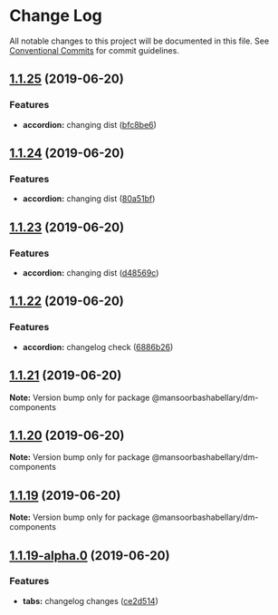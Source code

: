 # Change Log

All notable changes to this project will be documented in this file.
See [Conventional Commits](https://conventionalcommits.org) for commit guidelines.

## [1.1.25](https://github.com/MansoorBashaBellary/design-mono/compare/@mansoorbashabellary/dm-components@1.1.24...@mansoorbashabellary/dm-components@1.1.25) (2019-06-20)


### Features

* **accordion:** changing dist ([bfc8be6](https://github.com/MansoorBashaBellary/design-mono/commit/bfc8be6))





## [1.1.24](https://github.com/MansoorBashaBellary/design-mono/compare/@mansoorbashabellary/dm-components@1.1.23...@mansoorbashabellary/dm-components@1.1.24) (2019-06-20)


### Features

* **accordion:** changing dist ([80a51bf](https://github.com/MansoorBashaBellary/design-mono/commit/80a51bf))





## [1.1.23](https://github.com/MansoorBashaBellary/design-mono/compare/@mansoorbashabellary/dm-components@1.1.22...@mansoorbashabellary/dm-components@1.1.23) (2019-06-20)


### Features

* **accordion:** changing dist ([d48569c](https://github.com/MansoorBashaBellary/design-mono/commit/d48569c))





## [1.1.22](https://github.com/MansoorBashaBellary/design-mono/compare/@mansoorbashabellary/dm-components@1.1.21...@mansoorbashabellary/dm-components@1.1.22) (2019-06-20)


### Features

* **accordion:** changelog check ([6886b26](https://github.com/MansoorBashaBellary/design-mono/commit/6886b26))





## [1.1.21](https://github.com/MansoorBashaBellary/design-mono/compare/@mansoorbashabellary/dm-components@1.1.20...@mansoorbashabellary/dm-components@1.1.21) (2019-06-20)

**Note:** Version bump only for package @mansoorbashabellary/dm-components





## [1.1.20](https://github.com/MansoorBashaBellary/design-mono/compare/@mansoorbashabellary/dm-components@1.1.19...@mansoorbashabellary/dm-components@1.1.20) (2019-06-20)

**Note:** Version bump only for package @mansoorbashabellary/dm-components





## [1.1.19](https://github.com/MansoorBashaBellary/design-mono/compare/@mansoorbashabellary/dm-components@1.1.19-alpha.0...@mansoorbashabellary/dm-components@1.1.19) (2019-06-20)

**Note:** Version bump only for package @mansoorbashabellary/dm-components





## [1.1.19-alpha.0](https://github.com/MansoorBashaBellary/design-mono/compare/@mansoorbashabellary/dm-components@1.1.18...@mansoorbashabellary/dm-components@1.1.19-alpha.0) (2019-06-20)


### Features

* **tabs:** changelog changes ([ce2d514](https://github.com/MansoorBashaBellary/design-mono/commit/ce2d514))
